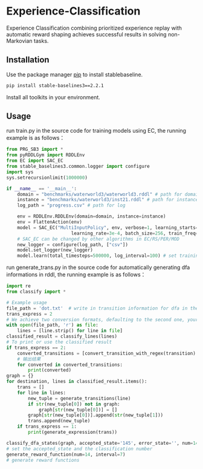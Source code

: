 # Experience-Classification
Experience Classification combining prioritized experience replay with automatic reward shaping achieves successful results in solving non-Markovian tasks.

## Installation

Use the package manager [pip](https://pip.pypa.io/en/stable/) to install stablebaseline.

```bash
pip install stable-baselines3==2.2.1
```
Install all toolkits in your environment.

## Usage
run train.py in the source code for training models using EC, the running example is as follows：
```python
from PRG_SB3 import *
from pyRDDLGym import RDDLEnv
from EC import SAC_EC
from stable_baselines3.common.logger import configure
import sys
sys.setrecursionlimit(1000000)

if __name__ == '__main__':
    domain = "benchmarks/waterworld3/waterworld3.rddl" # path for domain
    instance = "benchmarks/waterworld3/inst21.rddl" # path for instance
    log_path = "progress.csv" # path for log

    env = RDDLEnv.RDDLEnv(domain=domain, instance=instance)
    env = FlattenAction(env)
    model = SAC_EC("MultiInputPolicy", env, verbose=1, learning_starts=1000,
                        learning_rate=3e-4, batch_size=256, train_freq=1, device='cpu')  
    # SAC_EC can be changed by other algorithms in EC/RS/PER/MOD 
    new_logger = configure(log_path, ["csv"])
    model.set_logger(new_logger)
    model.learn(total_timesteps=500000, log_interval=100) # set training steps and log interval
```
run generate_trans.py in the source code for automatically generating dfa informations in rddl, the running example is as follows：
```python
import re
from classify import *

# Example usage
file_path = 'dot.txt'  # write in transition information for dfa in the dot file
trans_express = 2
# We achieve two conversion formats, defaulting to the second one, your can use the first on by changing it to 1
with open(file_path, 'r') as file:
    lines = [line.strip() for line in file]
classified_result = classify_lines(lines)
# To print or use the classified result
if trans_express == 2:
    converted_transitions = [convert_transition_with_regex(transition) for transition in lines]
    # 输出结果
    for converted in converted_transitions:
        print(converted)
graph = {}
for destination, lines in classified_result.items():
    trans = []
    for line in lines:
        new_tuple = generate_transitions(line)
        if str(new_tuple[0]) not in graph:
            graph[str(new_tuple[0])] = []
        graph[str(new_tuple[0])].append(str(new_tuple[1]))
        trans.append(new_tuple)
    if trans_express == 1:
        print(generate_expression(trans))

classify_dfa_states(graph, accepted_state='145', error_state='', num=14)
# set the accepted_state and the classification number
generate_reward_function(num=14, interval=7)
# generate reward functions
```
